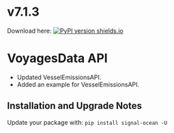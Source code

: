 # v7.1.3
Download here: [![PyPI version shields.io](https://img.shields.io/pypi/v/signal-ocean.svg)](https://pypi.python.org/pypi/signal-ocean/)

# VoyagesData API

- Updated VesselEmissionsAPI.
- Added an example for VesselEmissionsAPI.

## Installation and Upgrade Notes
Update your package with: `pip install signal-ocean -U`